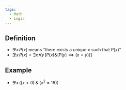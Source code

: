 ```yaml
---
tags:
  - Math
  - Logic
---
```

## Definition
- $\exists !x\,P(x)$ means "there exists a unique $x$ such that $P(x)$"
- $\exists!x\,P(x) = \exists x\,\forall y\, [P(x) \& (P(y)\implies (x=y))]$
## Example
- $\exists!x\,((x > 0)\;\&\;(x^2=16))$

